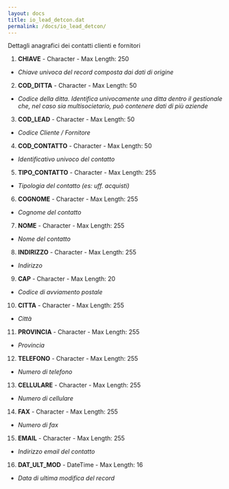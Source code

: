 ```yaml
---
layout: docs
title: io_lead_detcon.dat
permalink: /docs/io_lead_detcon/
---
```


Dettagli anagrafici dei contatti clienti e fornitori

1. **CHIAVE** - Character - Max Length: 250
  * *Chiave univoca del record composta dai dati di origine*
2. **COD_DITTA** - Character - Max Length: 50
  * *Codice della ditta. Identifica univocamente una ditta dentro il gestionale che, nel caso sia multisocietario, può contenere dati di più aziende*
3. **COD_LEAD** - Character - Max Length: 50
  * *Codice Cliente / Fornitore*
4. **COD_CONTATTO** - Character - Max Length: 50
  * *Identificativo univoco del contatto*
5. **TIPO_CONTATTO** - Character - Max Length: 255
  * *Tipologia del contatto (es: uff. acquisti)*
6. **COGNOME** - Character - Max Length: 255
  * *Cognome del contatto*
7. **NOME** - Character - Max Length: 255
  * *Nome del contatto*
8. **INDIRIZZO** - Character - Max Length: 255
  * *Indirizzo*
9. **CAP** - Character - Max Length: 20
  * *Codice di avviamento postale*
10. **CITTA** - Character - Max Length: 255
  * *Città*
11. **PROVINCIA** - Character - Max Length: 255
  * *Provincia*
12. **TELEFONO** - Character - Max Length: 255
  * *Numero di telefono*
13. **CELLULARE** - Character - Max Length: 255
  * *Numero di cellulare*
14. **FAX** - Character - Max Length: 255
  * *Numero di fax*
15. **EMAIL** - Character - Max Length: 255
  * *Indirizzo email del contatto*
16. **DAT_ULT_MOD** - DateTime - Max Length: 16
  * *Data di ultima modifica del record*

